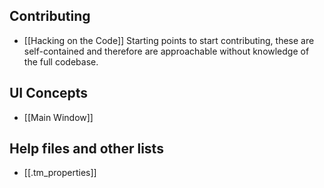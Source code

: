 ## Contributing
*   [[Hacking on the Code]]
	Starting points to start contributing, these are self-contained and therefore are approachable without knowledge of the full codebase.

## UI Concepts
* [[Main Window]]

## Help files and other lists
* [[.tm_properties]]